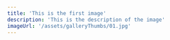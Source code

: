 ```yaml
---
title: 'This is the first image'
description: 'This is the description of the image'
imageUrl: '/assets/galleryThumbs/01.jpg'
---
```

